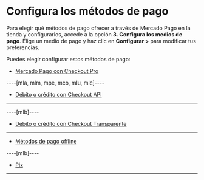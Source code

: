 # Configura los métodos de pago

Para elegir qué métodos de pago ofrecer a través de Mercado Pago en la tienda y configurarlos, accede a la opción **3. Configura los medios de pago**. Elige un medio de pago y haz clic en **Configurar >** para modificar tus preferencias.

Puedes elegir configurar estos métodos de pago:

* [Mercado Pago con Checkout Pro](/developers/es/docs/woocommerce/integration-configuration/payments-configuration/checkoutpro)

----[mla, mlm, mpe, mco, mlu, mlc]----
* [Débito o crédito con Checkout API](/developers/es/docs/woocommerce/integration-configuration/payments-configuration/credit-debit)
------------

----[mlb]----
* [Débito o crédito con Checkout Transparente](/developers/es/docs/woocommerce/integration-configuration/payments-configuration/credit-debit)
------------

* [Métodos de pago offline](/developers/es/docs/woocommerce/integration-configuration/payments-configuration/offline-payments)

----[mlb]----
* [Pix](/developers/es/docs/woocommerce/integration-configuration/payments-configuration/pix)
------------

